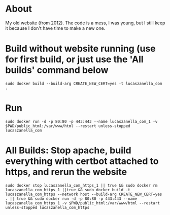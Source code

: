 # About

My old website (from 2012). The code is a mess, I was young, but I still keep it because I don't have time to make a new one.

# Build without website running (use for first build, or just use the 'All builds' command below

```
sudo docker build --build-arg CREATE_NEW_CERT=yes -t lucaszanella_com .
```

# Run
```
sudo docker run -d -p 80:80 -p 443:443 --name lucaszanella_com_1 -v $PWD/public_html:/var/www/html --restart unless-stopped lucaszanella_com
```

# All Builds: Stop apache, build everything with certbot attached to https, and rerun the website

```
sudo docker stop lucaszanella_com_https_1 || true && sudo docker rm lucaszanella_com_https_1 ||true && sudo docker build -t lucaszanella_com_https --network host --build-arg CREATE_NEW_CERT=yes . || true && sudo docker run -d -p 80:80 -p 443:443 --name lucaszanella_com_https_1 -v $PWD/public_html:/var/www/html --restart unless-stopped lucaszanella_com_https
```
